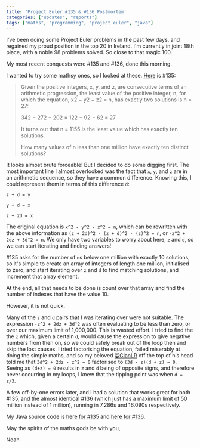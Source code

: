 ```yaml
---
title: 'Project Euler #135 & #136 Postmortem'
categories: ["updates", "reports"]
tags: ["maths", "programming", "project euler", "java"]
---
```


I've been doing some Project Euler problems in the past few days, and regained my proud position in the top 20 in Ireland. I'm currently in joint 18th place, with a noble 98 problems solved. So close to that magic 100.

My most recent conquests were #135 and #136, done this morning.

I wanted to try some mathsy ones, so I looked at these. [Here](https://projecteuler.net/problem=135) is #135:

> Given the positive integers, x, y, and z, are consecutive terms of an arithmetic progression, the least value of the positive integer, n, for which the equation, x2 − y2 − z2 = n, has exactly two solutions is n = 27:
>
> 342 − 272 − 202 = 122 − 92 − 62 = 27
>
> It turns out that n = 1155 is the least value which has exactly ten solutions.
>
> How many values of n less than one million have exactly ten distinct solutions?

It looks almost brute forceable! But I decided to do some digging first. The most important line I almost overlooked was the fact that `x`, `y`, and `z` are in an arithmetic sequence, so they have a common difference. Knowing this, I could represent them in terms of this difference `d`:

`z + d = y`

`y + d = x`

`z + 2d = x`

The original equation is `x^2 - y^2 - z^2 = n`, which can be rewritten with the above information as `(z + 2d)^2 - (z + d)^2 - (z)^2 = n`, or `-z^2 + 2dz + 3d^2 = n`. We only have two variables to worry about here, `z` and `d`, so we can start iterating and finding answers!

\#135 asks for the number of `n`s below one million with exactly 10 solutions, so it's simple to create an array of integers of length one million, initialised to zero, and start iterating over `z` and `d` to find matching solutions, and increment that array element.

At the end, all that needs to be done is count over that array and find the number of indexes that have the value 10.

However, it is not quick.

Many of the `z` and `d` pairs that I was iterating over were not suitable. The expression `-z^2 + 2dz + 3d^2` was often evaluating to be less than zero, or over our maximum limit of 1,000,000. This is wasted effort. I tried to find the the `z` which, given a certain `d`, would cause the expression to give negative numbers from then on, so we could safely break out of the loop then and skip the lost causes. I tried factorising the equation, failed miserably at doing the simple maths, and so my beloved [@CianLR](http://github.com/CianLR) off the top of his head told me that `3d^2 + 2dz - z^2 = 0` factorised to `(3d - z)(d + z) = 0`. Seeing as `(d+z) = 0` results in `z` and `d` being of opposite signs, and therefore never occurring in my loops, I knew that the tipping point was when `d = z/3`. 

A few off-by-one errors later, and I had a solution that works great for both #135, and the almost identical #136 (which just has a maximum limit of 50 million instead of 1 million), running in 7.286s and 16.090s respectively.

My Java source code is [here for #135](https://github.com/iandioch/solutions/blob/master/project_euler/135/Solution.java) and [here for #136](https://github.com/iandioch/solutions/blob/master/project_euler/136/Solution.java).

May the spirits of the maths gods be with you,

Noah
